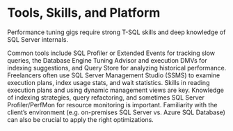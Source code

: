 

# Tools, Skills, and Platform

Performance tuning gigs require strong T-SQL skills and deep knowledge of SQL Server internals. 

Common tools include SQL Profiler or Extended Events for tracking slow queries, the Database Engine Tuning Advisor and execution DMVs for indexing suggestions, and Query Store for analyzing historical performance. 
Freelancers often use SQL Server Management Studio (SSMS) to examine execution plans, index usage stats, and wait statistics. 
Skills in reading execution plans and using dynamic management views are key. Knowledge of indexing strategies, query refactoring, and sometimes SQL Server Profiler/PerfMon for resource monitoring is important.
Familiarity with the client’s environment (e.g. on-premises SQL Server vs. Azure SQL Database) can also be crucial to apply the right optimizations.